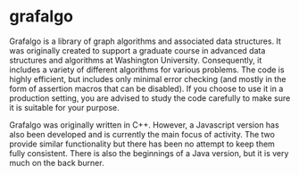 # grafalgo
Grafalgo is a library of graph algorithms and associated data structures.  It was originally created to support a graduate course in advanced data structures and algorithms at Washington University. Consequently, it includes a variety of
different algorithms for various problems. The code is highly efficient, but includes only minimal error checking (and mostly in the form of assertion macros that can be disabled). If you choose to use it in a production setting, you are advised to study the code carefully to make sure it is suitable for your purpose.
<p>
Grafalgo was originally written in C++. However, a Javascript version has also been developed
and is currently the main focus of activity. The two provide similar functionality but
there has been no attempt to keep them fully consistent.
There is also the beginnings of a Java version, but it is very much on the back burner.
